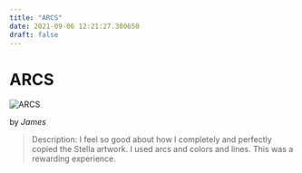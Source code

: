 ```yaml
---
title: "ARCS"
date: 2021-09-06 12:21:27.300650
draft: false
---
```


# ARCS

![ARCS](../images/de3d88dc-0f36-11ec-8821-1e00f30e0089.png)

by *James*



> Description: I feel so good about how I completely and perfectly copied the Stella artwork. I used arcs and colors and lines. This was a rewarding experience.